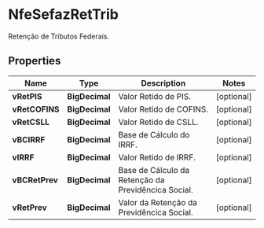 

# NfeSefazRetTrib

Retenção de Tributos Federais.

## Properties

| Name | Type | Description | Notes |
|------------ | ------------- | ------------- | -------------|
|**vRetPIS** | **BigDecimal** | Valor Retido de PIS. |  [optional] |
|**vRetCOFINS** | **BigDecimal** | Valor Retido de COFINS. |  [optional] |
|**vRetCSLL** | **BigDecimal** | Valor Retido de CSLL. |  [optional] |
|**vBCIRRF** | **BigDecimal** | Base de Cálculo do IRRF. |  [optional] |
|**vIRRF** | **BigDecimal** | Valor Retido de IRRF. |  [optional] |
|**vBCRetPrev** | **BigDecimal** | Base de Cálculo da Retenção da Previdêncica Social. |  [optional] |
|**vRetPrev** | **BigDecimal** | Valor da Retenção da Previdêncica Social. |  [optional] |




